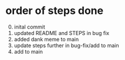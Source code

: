 # order of steps done
0. inital commit
1. updated README and STEPS in bug fix
2. added dank meme to main
3. update steps further in bug-fix/add to main
4. add to main